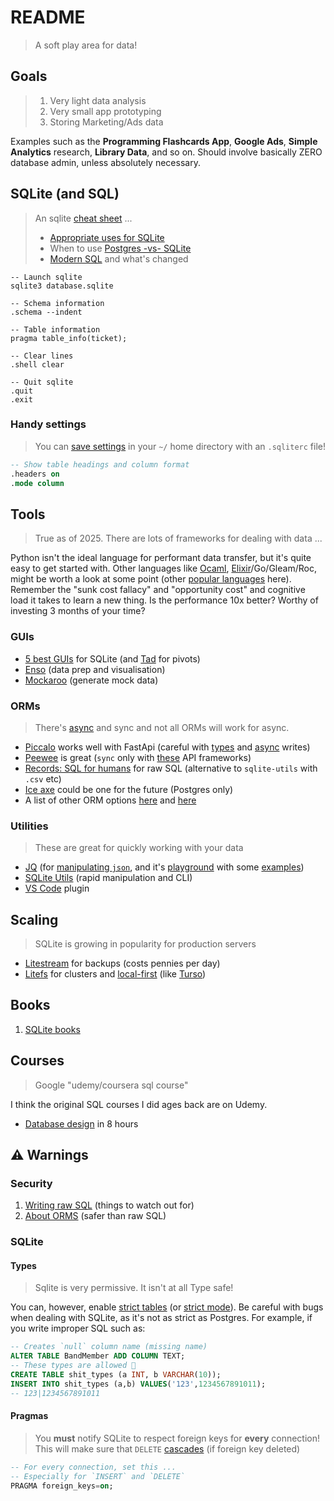 # README

> A soft play area for data!

## Goals

> 1. Very light data analysis
> 2. Very small app prototyping
> 3. Storing Marketing/Ads data

Examples such as the **Programming Flashcards App**, **Google Ads**, **Simple Analytics** research, **Library Data**, and so on. Should involve basically ZERO database admin, unless absolutely necessary.


## SQLite (and SQL)

> An sqlite [cheat sheet](https://vhernando.github.io/sqlite3-cheat-sheet) ...
> - [Appropriate uses for SQLite](https://www.sqlite.org/whentouse.html)
> - When to use [Postgres -vs- SQLite](https://www.boltic.io/blog/postgresql-vs-sqlite)
> - [Modern SQL](https://modern-sql.com/) and what's changed

```terminal
-- Launch sqlite
sqlite3 database.sqlite

-- Schema information
.schema --indent

-- Table information
pragma table_info(ticket);

-- Clear lines
.shell clear

-- Quit sqlite
.quit
.exit
```

### Handy settings

> You can [save settings](https://stackoverflow.com/a/42910299) in your `~/` home directory with an `.sqliterc` file!

```sql
-- Show table headings and column format
.headers on
.mode column
```


## Tools

> True as of 2025. There are lots of frameworks for dealing with data ...

Python isn't the ideal language for performant data transfer, but it's quite easy to get started with. Other languages like [Ocaml](https://aantron.github.io/dream/), [Elixir](https://www.phoenixframework.org/)/Go/Gleam/Roc, might be worth a look at some point (other [popular languages](https://survey.stackoverflow.co/2024/technology) here). Remember the "sunk cost fallacy" and "opportunity cost" and cognitive load it takes to learn a new thing. Is the performance 10x better? Worthy of investing 3 months of your time?

### GUIs

- [5 best GUIs](https://turso.tech/blog/5-best-free-sqlite-gui) for SQLite (and [Tad](https://www.tadviewer.com/) for pivots)
- [Enso](https://help.enso.org/) (data prep and visualisation)
- [Mockaroo](https://www.mockaroo.com/) (generate mock data)

### ORMs

> There's [async](https://www.youtube.com/watch?v=GSiZkP7cI80) and sync and not all ORMs will work for async.

- [Piccalo](https://piccolo-orm.com/) works well with FastApi (careful with [types](https://github.com/piccolo-orm/piccolo/issues/1187) and [async](https://piccolo-orm.readthedocs.io/en/1.3.2/piccolo/tutorials/using_sqlite_and_asyncio_effectively.html) writes)
- [Peewee](https://docs.peewee-orm.com/en/latest/) is great (`sync` only with [these](https://docs.peewee-orm.com/en/latest/peewee/database.html#framework-integration) API frameworks)
- [Records: SQL for humans](https://github.com/kennethreitz/records) for raw SQL (alternative to `sqlite-utils` with `.csv` etc)
- [Ice axe](https://github.com/piercefreeman/iceaxe) could be one for the future (Postgres only)
- A list of other ORM options [here](https://github.com/grundic/awesome-python-models?tab=readme-ov-file#odm-orm-active-record) and [here](https://github.com/vajol/python-data-engineering-resources/blob/main/resources/orms-for-python.md#list-of-orms)


### Utilities

> These are great for quickly working with your data

- [JQ](https://jqlang.org/) (for [manipulating `json`](https://programminghistorian.org/en/lessons/json-and-jq), and it's [playground](https://play.jqlang.org/) with some [examples](https://programminghistorian.org/en/lessons/json-and-jq))
- [SQLite Utils](https://sqlite-utils.datasette.io/en/stable/) (rapid manipulation and CLI)
- [VS Code](https://marketplace.visualstudio.com/items?itemName=alexcvzz.vscode-sqlite) plugin

## Scaling

> SQLite is growing in popularity for production servers

- [Litestream](https://litestream.io/) for backups (costs pennies per day)
- [Litefs](https://github.com/superfly/litefs) for clusters and [local-first](https://fly.io/docs/litefs/) (like [Turso](https://turso.tech/))


## Books

1. [SQLite books](https://www.sqlite.org/books.html)

## Courses

> Google "udemy/coursera sql course"

I think the original SQL courses I did ages back are on Udemy.

- [Database design](https://www.youtube.com/playlist?list=PL_c9BZzLwBRK0Pc28IdvPQizD2mJlgoID) in 8 hours


## ⚠️ Warnings

### Security

1. [Writing raw SQL](https://www.youtube.com/watch?v=Cp3bXHYp-bY) (things to watch out for)
2. [About ORMS](https://www.fullstackpython.com/object-relational-mappers-orms.html) (safer than raw SQL)

### SQLite
#### Types

> Sqlite is very permissive.
> It isn't at all Type safe!

You can, however, enable [strict tables](https://www.sqlite.org/stricttables.html) (or [strict mode](https://sqlite.org/src/wiki?name=StrictMode)). Be careful with bugs when dealing with SQLite, as it's not as strict as Postgres. For example, if you write improper SQL such as:

```sql
-- Creates `null` column name (missing name) 
ALTER TABLE BandMember ADD COLUMN TEXT;
-- These types are allowed 🤦
CREATE TABLE shit_types (a INT, b VARCHAR(10));
INSERT INTO shit_types (a,b) VALUES('123',1234567891011);
-- 123|1234567891011
```

#### Pragmas

> You **must** notify SQLite to respect foreign keys for **every** connection!
> This will make sure that `DELETE` [cascades](https://www.techonthenet.com/sqlite/foreign_keys/foreign_delete.php) (if foreign key deleted)

```sql
-- For every connection, set this ...
-- Especially for `INSERT` and `DELETE`
PRAGMA foreign_keys=on;
```


